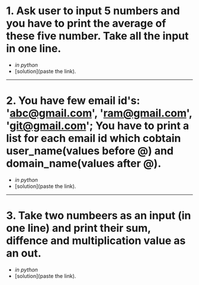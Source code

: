 # 1. Ask user to input 5 numbers and you have to print the average of these five number. Take all the input in one line.

- _in python_
- [solution](paste the link).

---

# 2. You have few email id's: 'abc@gmail.com', 'ram@gmail.com', 'git@gmail.com'; You have to print a list for each email id which cobtain user_name(values before @) and domain_name(values after @).

- _in python_
- [solution](paste the link).

---

# 3. Take two numbeers as an input (in one line) and print their sum, diffence and multiplication value as an out.

- _in python_
- [solution](paste the link).
